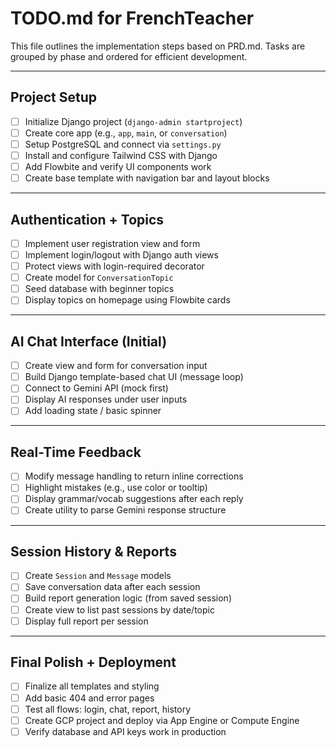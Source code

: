 # TODO.md for FrenchTeacher

This file outlines the implementation steps based on PRD.md. Tasks are grouped by phase and ordered for efficient development.

---

## Project Setup

- [ ] Initialize Django project (`django-admin startproject`)
- [ ] Create core app (e.g., `app`, `main`, or `conversation`)
- [ ] Setup PostgreSQL and connect via `settings.py`
- [ ] Install and configure Tailwind CSS with Django
- [ ] Add Flowbite and verify UI components work
- [ ] Create base template with navigation bar and layout blocks

---

## Authentication + Topics

- [ ] Implement user registration view and form
- [ ] Implement login/logout with Django auth views
- [ ] Protect views with login-required decorator
- [ ] Create model for `ConversationTopic`
- [ ] Seed database with beginner topics
- [ ] Display topics on homepage using Flowbite cards

---

## AI Chat Interface (Initial)

- [ ] Create view and form for conversation input
- [ ] Build Django template-based chat UI (message loop)
- [ ] Connect to Gemini API (mock first)
- [ ] Display AI responses under user inputs
- [ ] Add loading state / basic spinner

---

## Real-Time Feedback

- [ ] Modify message handling to return inline corrections
- [ ] Highlight mistakes (e.g., use color or tooltip)
- [ ] Display grammar/vocab suggestions after each reply
- [ ] Create utility to parse Gemini response structure

---

## Session History & Reports

- [ ] Create `Session` and `Message` models
- [ ] Save conversation data after each session
- [ ] Build report generation logic (from saved session)
- [ ] Create view to list past sessions by date/topic
- [ ] Display full report per session

---

## Final Polish + Deployment

- [ ] Finalize all templates and styling
- [ ] Add basic 404 and error pages
- [ ] Test all flows: login, chat, report, history
- [ ] Create GCP project and deploy via App Engine or Compute Engine
- [ ] Verify database and API keys work in production
